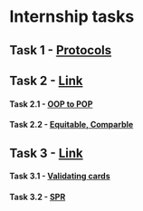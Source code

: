 # Internship tasks 

## Task 1 - [Protocols](https://github.com/JeeN-k/Tasks/blob/master/Task1.swift)
## Task 2 - [Link](https://github.com/JeeN-k/Tasks/tree/master/Task2)
#### Task 2.1 - [OOP to POP](https://github.com/JeeN-k/Tasks/blob/master/Task2/POP.swift)
#### Task 2.2 - [Equitable, Comparble](https://github.com/JeeN-k/Tasks/blob/master/Task2/LessonType.swift)

## Task 3 - [Link](https://github.com/JeeN-k/Tasks/tree/master/Task3)
#### Task 3.1 - [Validating cards](https://github.com/JeeN-k/Tasks/tree/master/Task3/Lesson3LiveCoding)
#### Task 3.2 - [SPR](https://github.com/JeeN-k/Tasks/blob/master/Task3/SRPViewController.swift)
